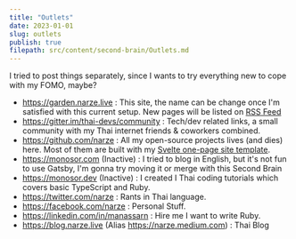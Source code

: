 ```yaml
---
title: "Outlets"
date: 2023-01-01
slug: outlets
publish: true
filepath: src/content/second-brain/Outlets.md
---
```


I tried to post things separately, since I wants to try everything new to cope with my FOMO, maybe?

* https://garden.narze.live : This site, the name can be change once I'm satisfied with this current setup. New pages will be listed on [RSS Feed](https://garden.narze.live/index.xml)
* https://gitter.im/thai-devs/community : Tech/dev related links, a small community with my Thai internet friends & coworkers combined.
* https://github.com/narze : All my open-source projects lives (and dies) here. Most of them are built with my [Svelte one-page site template](https://github.com/narze/single-page-svelte).
* https://monosor.com (Inactive) : I tried to blog in English, but it's not fun to use Gatsby, I'm gonna try moving it or merge with this Second Brain
* https://monosor.dev (Inactive) : I created I Thai coding tutorials which covers basic TypeScript and Ruby.
* https://twitter.com/narze : Rants in Thai language.
* https://facebook.com/narze : Personal Stuff.
* https://linkedin.com/in/manassarn : Hire me I want to write Ruby.
* https://blog.narze.live (Alias https://narze.medium.com) : Thai Blog
